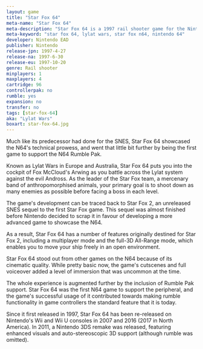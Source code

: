 ```yaml
---
layout: game
title: "Star Fox 64"
meta-name: "Star Fox 64"
meta-description: "Star Fox 64 is a 1997 rail shooter game for the Nintendo 64 starring Fox McCloud. It is the sequel to Star Fox on the SNES."
meta-keyword: "star fox 64, lylat wars, star fox n64, nintendo 64"
developer: Nintendo EAD
publisher: Nintendo
release-jpn: 1997-4-27
release-na: 1997-6-30
release-eu: 1997-10-20
genre: Rail shooter
minplayers: 1
maxplayers: 4
cartridge: 96
controllerpak: no
rumble: yes
expansion: no
transfer: no
tags: [star-fox-64]
aka: "Lylat Wars"
boxart: star-fox-64.jpg
---
```

Much like its predecessor had done for the SNES, Star Fox 64 showcased the N64's technical prowess, and went that little bit further by being the first game to support the N64 Rumble Pak.

Known as Lylat Wars in Europe and Australia, Star Fox 64 puts you into the cockpit of Fox McCloud's Arwing as you battle across the Lylat system against the evil Andross. As the leader of the Star Fox team, a mercenary band of anthropomorphised animals, your primary goal is to shoot down as many enemies as possible before facing a boss in each level.

The game's development can be traced back to Star Fox 2, an unreleased SNES sequel to the first Star Fox game. This sequel was almost finished before Nintendo decided to scrap it in favour of developing a more advanced game to showcase the N64.

As a result, Star Fox 64 has a number of features originally destined for Star Fox 2, including a multiplayer mode and the full-3D All-Range mode, which enables you to move your ship freely in an open environment.

Star Fox 64 stood out from other games on the N64 because of its cinematic quality. While pretty basic now, the game's cutscenes and full voiceover added a level of immersion that was uncommon at the time.

The whole experience is augmented further by the inclusion of Rumble Pak support. Star Fox 64 was the first N64 game to support the peripheral, and the game's successful usage of it contributed towards making rumble functionality in game controllers the standard feature that it is today.

Since it first released in 1997, Star Fox 64 has been re-released on Nintendo's Wii and Wii U consoles in 2007 and 2016 (2017 in North America). In 2011, a Nintendo 3DS remake was released, featuring enhanced visuals and auto-stereoscopic 3D support (although rumble was omitted).